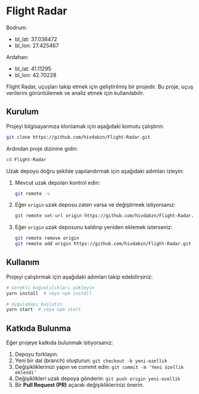 # Flight Radar
Bodrum:

- bl_lat: 37.036472
- bl_lon: 27.425467

Ardahan:

- bl_lat: 41.11295
- bl_lon: 42.70228

Flight Radar, uçuşları takip etmek için geliştirilmiş bir projedir. Bu proje, uçuş verilerini görüntülemek ve analiz etmek için kullanılabilir.

## Kurulum

Projeyi bilgisayarınıza klonlamak için aşağıdaki komutu çalıştırın:

```sh
git clone https://github.com/hivdabzn/Flight-Radar.git
```

Ardından proje dizinine gidin:

```sh
cd Flight-Radar
```

Uzak depoyu doğru şekilde yapılandırmak için aşağıdaki adımları izleyin:

1. Mevcut uzak depoları kontrol edin:
   ```sh
   git remote -v
   ```
2. Eğer `origin` uzak deposu zaten varsa ve değiştirmek istiyorsanız:
   ```sh
   git remote set-url origin https://github.com/hivdabzn/Flight-Radar.git
   ```
3. Eğer `origin` uzak deposunu kaldırıp yeniden eklemek isterseniz:
   ```sh
   git remote remove origin
   git remote add origin https://github.com/hivdabzn/Flight-Radar.git
   ```

## Kullanım

Projeyi çalıştırmak için aşağıdaki adımları takip edebilirsiniz:

```sh
# Gerekli bağımlılıkları yükleyin
yarn install  # veya npm install

# Uygulamayı başlatın
yarn start  # veya npm start
```

## Katkıda Bulunma

Eğer projeye katkıda bulunmak istiyorsanız:

1. Depoyu forklayın.
2. Yeni bir dal (branch) oluşturun: `git checkout -b yeni-ozellik`
3. Değişikliklerinizi yapın ve commit edin: `git commit -m 'Yeni özellik eklendi'`
4. Değişiklikleri uzak depoya gönderin: `git push origin yeni-ozellik`
5. Bir **Pull Request (PR)** açarak değişikliklerinizi önerin.

##





